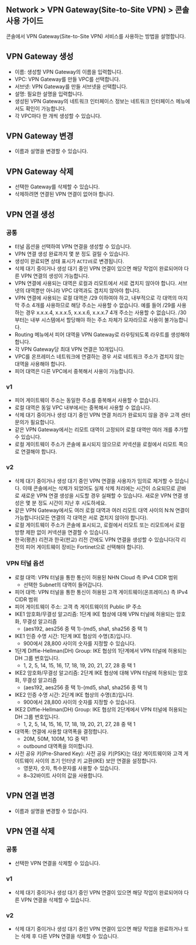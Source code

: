 ## Network > VPN Gateway(Site-to-Site VPN) > 콘솔 사용 가이드

콘솔에서 VPN Gateway(Site-to-Site VPN) 서비스를 사용하는 방법을 설명합니다.


<a id="1"></a>
## VPN Gateway 생성

* 이름: 생성할 VPN Gateway의 이름을 입력합니다.
* VPC: VPN Gateway를 만들 VPC를 선택합니다.
* 서브넷: VPN Gateway를 만들 서브넷을 선택합니다.
* 설명: 필요한 설명을 입력합니다.
* 생성된 VPN Gateway의 네트워크 인터페이스 정보는 네트워크 인터페이스 메뉴에서도 확인이 가능합니다.
* 각 VPC마다 한 개씩 생성할 수 있습니다.


<a id="2"></a>
## VPN Gateway 변경

* 이름과 설명을 변경할 수 있습니다.


<a id="3"></a>
## VPN Gateway 삭제

* 선택한 Gateway를 삭제할 수 있습니다.
* 삭제하려면 연결된 VPN 연결이 없어야 합니다.


<a id="4"></a>
## VPN 연결 생성

### 공통
* 터널 옵션을 선택하여 VPN 연결을 생성할 수 있습니다.
* VPN 연결 생성 완료까지 몇 분 정도 걸릴 수 있습니다.
* 생성이 완료되면 상태 표시가 `ACTIVE`로 변경됩니다.
* 삭제 대기 중이거나 생성 대기 중인 VPN 연결이 있으면 해당 작업이 완료되어야 다른 VPN 연결의 생성이 가능합니다.
* VPN 연결에 사용되는 대역은 로컬과 리모트에서 서로 겹치지 않아야 합니다. 서브넷의 대역뿐만 아니라 VPC 대역과도 겹치지 않아야 합니다.
* VPN 연결에 사용되는 로컬 대역은 /29 이하여야 하고, 내부적으로 각 대역의 마지막 주소 4개를 사용하므로 해당 주소는 사용할 수 없습니다. 예를 들어 /29를 사용하는 경우 x.x.x.4, x.x.x.5, x.x.x.6, x.x.x.7 4개 주소는 사용할 수 없습니다. /30부터는 내부 시스템에서 할당해야 하는 주소 자체가 모자라므로 사용이 불가능합니다.
* Routing 메뉴에서 피어 대역을 VPN Gateway로 라우팅되도록 라우트를 생성해야 합니다.
* 각 VPN Gateway당 최대 VPN 연결은 10개입니다.
* VPC를 온프레미스 네트워크에 연결하는 경우 서로 네트워크 주소가 겹치지 않는 대역을 사용해야 합니다.
* 피어 대역은 다른 VPC에서 중복해서 사용이 가능합니다.

### v1
* 피어 게이트웨이 주소는 동일한 주소를 중복해서 사용할 수 없습니다.
* 로컬 대역은 동일 VPC 내부에서는 중복해서 사용할 수 없습니다.
* 삭제 대기 중이거나 생성 대기 중인 VPN 연결 처리가 완료되지 않을 경우 고객 센터 문의가 필요합니다.
* 같은 VPN Gateway에서는 리모트 대역이 고정되어 로컬 대역만 여러 개를 추가할 수 있습니다.
* 로컬 게이트웨이 주소가 콘솔에 표시되지 않으므로 커넥션을 로컬에서 리모트 쪽으로 연결해야 합니다.

### v2
* 삭제 대기 중이거나 생성 대기 중인 VPN 연결을 사용자가 임의로 제거할 수 있습니다. 이때 콘솔에서는 삭제가 되었어도 실제 삭제 처리에는 시간이 소요되므로 곧바로 새로운 VPN 연결 생성을 시도할 경우 실패할 수 있습니다. 새로운 VPN 연결 생성은 몇 분 정도 시간이 지난 후 시도하세요.
* 같은 VPN Gateway에서도 여러 로컬 대역과 여러 리모트 대역 사이의 N:N 연결이 가능합니다(모든 연결의 각 대역은 서로 겹치지 않아야 합니다).
* 로컬 게이트웨이 주소가 콘솔에 표시되고, 로컬에서 리모트 또는 리모트에서 로컬 방향 제한 없이 커넥션을 연결할 수 있습니다.
* 한국(평촌) 리전과 한국(판교) 리전 간에도 VPN 연결을 생성할 수 있습니다(각 리전의 피어 게이트웨이 장비는 Fortinet으로 선택해야 합니다).


<a id="5"></a>
### VPN 터널 옵션
* 로컬 대역: VPN 터널을 통한 통신이 허용된 NHN Cloud 측 IPv4 CIDR 범위
    * 선택한 Subnet의 대역이 들어갑니다.
* 피어 대역: VPN 터널을 통한 통신이 허용된 고객 게이트웨이(온프레미스) 측 IPv4 CIDR 범위
* 피어 게이트웨이 주소: 고객 측 게이트웨이의 Public IP 주소
* IKE1 암호화/무결성 알고리즘: 1단계 IKE 협상에 대해 VPN 터널에 허용되는 암호화, 무결성 알고리즘
    * (aes192, aes256 중 택 1)-(md5, sha1, sha256 중 택 1)
* IKE1 인증 수명 시간: 1단계 IKE 협상의 수명(초)입니다.
    * 900에서 28,800 사이의 숫자를 지정할 수 있습니다.
* 1단계 Diffie-Hellman(DH) Group: IKE 협상의 1단계에서 VPN 터널에 허용되는 DH 그룹 번호입니다.
    * 1, 2, 5, 14, 15, 16, 17, 18, 19, 20, 21, 27, 28 중 택 1
* IKE2 암호화/무결성 알고리즘: 2단계 IKE 협상에 대해 VPN 터널에 허용되는 암호화, 무결성 알고리즘
    * (aes192, aes256 중 택 1)-(md5, sha1, sha256 중 택 1)
* IKE2 인증 수명 시간: 2단계 IKE 협상의 수명(초)입니다.
    * 900에서 28,800 사이의 숫자를 지정할 수 있습니다.
* IKE2 Diffie-Hellman(DH) Group: IKE 협상의 2단계에서 VPN 터널에 허용되는 DH 그룹 번호입니다.
    * 1, 2, 5, 14, 15, 16, 17, 18, 19, 20, 21, 27, 28 중 택 1
* 대역폭: 연결에 사용할 대역폭을 결정합니다.
    * 20M, 50M, 100M, 1G 중 택1
    * outbound 대역폭을 의미합니다.
* 사전 공유 키(Pre-Shared Key): 사전 공유 키(PSK)는 대상 게이트웨이와 고객 게이트웨이 사이의 초기 인터넷 키 교환(IKE) 보안 연결을 설정합니다.
    * 영문자, 숫자, 특수문자를 사용할 수 있습니다.
    * 8~32바이트 사이의 값을 사용합니다.


<a id="6"></a>
## VPN 연결 변경

* 이름과 설명을 변경할 수 있습니다.


<a id="7"></a>
## VPN 연결 삭제

### 공통
* 선택한 VPN 연결을 삭제할 수 있습니다.

### v1
* 삭제 대기 중이거나 생성 대기 중인 VPN 연결이 있으면 해당 작업이 완료되어야 다른 VPN 연결을 삭제할 수 있습니다.

### v2
* 삭제 대기 중이거나 생성 대기 중인 VPN 연결이 있으면 해당 작업을 완료하거나 또는 삭제 후 다른 VPN 연결을 삭제할 수 있습니다.
